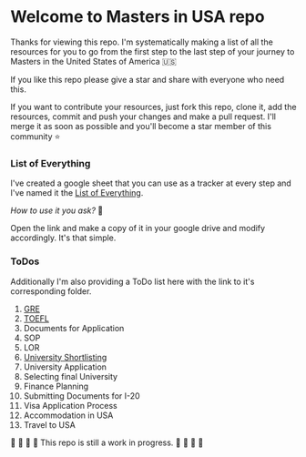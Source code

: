 # Welcome to Masters in USA repo

Thanks for viewing this repo. I'm systematically making a list of all the resources for you to go from the first step to the last step of your journey to Masters in the United States of America 🇺🇸

If you like this repo please give a star and share with everyone who need this. 

If you want to contribute your resources, just fork this repo, clone it, add the resources, commit and push your changes and make a pull request. I'll merge it as soon as possible and you'll become a star member of this community ⭐

### List of Everything

I've created a google sheet that you can use as a tracker at every step and I've named it the [List of Everything](https://docs.google.com/spreadsheets/d/1zbWnGMGHmEGy2k1CKvkokiBQf_Lf0JzZoiEBv1tAU58/edit?usp=sharing).

*How to use it you ask?* 🤔

Open the link and make a copy of it in your google drive and modify accordingly. It's that simple.

### ToDos

Additionally I'm also providing a ToDo list here with the link to it's corresponding folder.

1. [GRE](https://github.com/abhilashkulkarniofficial/masters-usa/tree/main/GRE)
2. [TOEFL](https://github.com/abhilashkulkarniofficial/masters-usa/tree/main/TOEFL)
3. Documents for Application
4. SOP
5. LOR
6. [University Shortlisting](https://github.com/abhilashkulkarniofficial/masters-usa/tree/main/Shortlist%20Universities)
7. University Application
8. Selecting final University
9. Finance Planning
10. Submitting Documents for I-20
11. Visa Application Process
12. Accommodation in USA
13. Travel to USA

🔴 🔴 🔴 🔴 This repo is still a work in progress. 🔴 🔴 🔴 🔴
